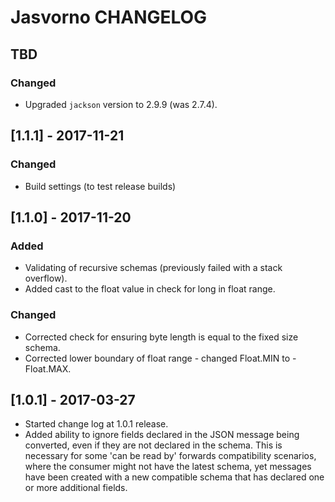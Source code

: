 # Jasvorno CHANGELOG

## TBD
### Changed
* Upgraded `jackson` version to 2.9.9 (was 2.7.4).

## [1.1.1] - 2017-11-21
### Changed
* Build settings (to test release builds)

## [1.1.0] - 2017-11-20
### Added
* Validating of recursive schemas (previously failed with a stack overflow). 
* Added cast to the float value in check for long in float range.

### Changed
* Corrected check for ensuring byte length is equal to the fixed size schema.
* Corrected lower boundary of float range - changed Float.MIN to -Float.MAX.

## [1.0.1] - 2017-03-27
* Started change log at 1.0.1 release.
* Added ability to ignore fields declared in the JSON message being converted, even if they are not declared in the schema. This is necessary for some 'can be read by' forwards compatibility scenarios, where the consumer might not have the latest schema, yet messages have been created with a new compatible schema that has declared one or more additional fields.
